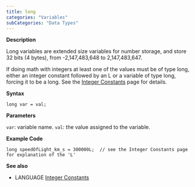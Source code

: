 ```yaml
---
title: long
categories: "Variables"
subCategories: "Data Types"
---
```


**Description**

Long variables are extended size variables for number storage, and store
32 bits (4 bytes), from -2,147,483,648 to 2,147,483,647.

If doing math with integers at least one of the values must be of type
long, either an integer constant followed by an L or a variable of type
long, forcing it to be a long. See the [Integer
Constants](../../constants/integerconstants) page for details.

**Syntax**

`long var = val;`

**Parameters**

`var`: variable name.
`val`: the value assigned to the variable.

**Example Code**

    long speedOfLight_km_s = 300000L;  // see the Integer Constants page for explanation of the 'L'

**See also**

-   LANGUAGE [Integer Constants](../../constants/integerconstants)
